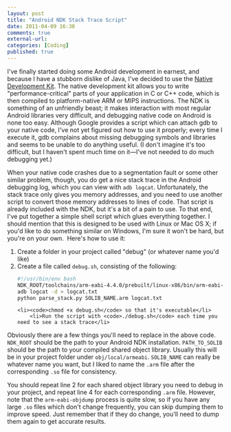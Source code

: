 ```yaml
---
layout: post
title: "Android NDK Stack Trace Script"
date: 2011-04-09 16:30
comments: true
external-url:
categories: [Coding]
published: true
---
```

I've finally started doing some Android development in earnest, and because I have a stubborn dislike of Java, I've decided to use the <a href="http://developer.android.com/sdk/ndk/index.html">Native Development Kit</a>.  The native development kit allows you to write "performance-critical" parts of your application in C or C++ code, which is then compiled to platform-native ARM or MIPS instructions.  The NDK is something of an unfriendly beast; it makes interaction with most regular Android libraries very difficult, and debugging native code on Android is none too easy.  Although Google provides a script which can attach gdb to your native code, I've not yet figured out how to use it properly; every time I execute it, gdb complains about missing debugging symbols and libraries and seems to be unable to do anything useful.  (I don't imagine it's too difficult, but I haven't spent much time on it—I've not needed to do much debugging yet.)<!--more-->

When your native code crashes due to a segmentation fault or some other similar problem, though, you do get a nice stack trace in the Android debugging log, which you can view with <code>adb logcat</code>.  Unfortunately, the stack trace only gives you memory addresses, and you need to use another script to convert those memory addresses to lines of code.  That script is already included with the NDK, but it's a bit of a pain to use.  To that end, I've put together a simple shell script which glues everything together. I should mention that this is designed to be used with Linux or Mac OS X; if you'd like to do something similar on Windows, I'm sure it won't be hard, but you're on your own.  Here's how to use it:
<ol>
	<li>Create a folder in your project called "debug" (or whatever name you'd like)</li>
	<li>Create a file called <code>debug.sh</code>, consisting of the following:

``` bash
#!/usr/bin/env bash
NDK_ROOT/toolchains/arm-eabi-4.4.0/prebuilt/linux-x86/bin/arm-eabi-objdump -S PATH_TO_SOLIB > SOLIB_NAME.arm
adb logcat -d > logcat.txt
python parse_stack.py SOLIB_NAME.arm logcat.txt
```

	<li><code>chmod +x debug.sh</code> so that it's executable</li>
        <li>Run the script with <code>./debug.sh</code> each time you need to see a stack trace</li>
</ol>
Obviously there are a few things you'll need to replace in the above code.  <code>NDK_ROOT</code> should be the path to your Android NDK installation.  <code>PATH_TO_SOLIB</code> should be the path to your compiled shared object library.  Usually this will be in your project folder under <code>obj/local/armeabi</code>.  <code>SOLIB_NAME</code> can really be whatever name you want, but I liked to name the <code>.arm</code> file after the corresponding <code>.so</code> file for consistency.

You should repeat line 2 for each shared object library you need to debug in your project, and repeat line 4 for each corresponding <code>.arm</code> file.  However, note that the <code>arm-eabi-objdump</code> process is quite slow, so if you have any large <code>.so</code> files which don't change frequently, you can skip dumping them to improve speed.  Just remember that if they do change, you'll need to dump them again to get accurate results.
